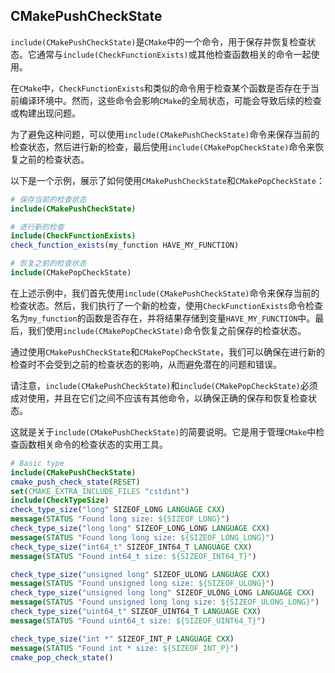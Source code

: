 ## CMakePushCheckState
`include(CMakePushCheckState)`是`CMake`中的一个命令，用于保存并恢复检查状态。它通常与`include(CheckFunctionExists)`或其他检查函数相关的命令一起使用。

在`CMake`中，`CheckFunctionExists`和类似的命令用于检查某个函数是否存在于当前编译环境中。然而，这些命令会影响`CMake`的全局状态，可能会导致后续的检查或构建出现问题。

为了避免这种问题，可以使用`include(CMakePushCheckState)`命令来保存当前的检查状态，然后进行新的检查，最后使用`include(CMakePopCheckState)`命令来恢复之前的检查状态。

以下是一个示例，展示了如何使用`CMakePushCheckState`和`CMakePopCheckState`：

```cmake
# 保存当前的检查状态
include(CMakePushCheckState)

# 进行新的检查
include(CheckFunctionExists)
check_function_exists(my_function HAVE_MY_FUNCTION)

# 恢复之前的检查状态
include(CMakePopCheckState)
```
在上述示例中，我们首先使用`include(CMakePushCheckState)`命令来保存当前的检查状态。然后，我们执行了一个新的检查，使用`CheckFunctionExists`命令检查名为`my_function`的函数是否存在，并将结果存储到变量`HAVE_MY_FUNCTION`中。最后，我们使用`include(CMakePopCheckState)`命令恢复之前保存的检查状态。

通过使用`CMakePushCheckState`和`CMakePopCheckState`，我们可以确保在进行新的检查时不会受到之前的检查状态的影响，从而避免潜在的问题和错误。

请注意，`include(CMakePushCheckState)`和`include(CMakePopCheckState)`必须成对使用，并且在它们之间不应该有其他命令，以确保正确的保存和恢复检查状态。

这就是关于`include(CMakePushCheckState)`的简要说明。它是用于管理`CMake`中检查函数相关命令的检查状态的实用工具。

```CMake
# Basic type
include(CMakePushCheckState)
cmake_push_check_state(RESET)
set(CMAKE_EXTRA_INCLUDE_FILES "cstdint")
include(CheckTypeSize)
check_type_size("long" SIZEOF_LONG LANGUAGE CXX)
message(STATUS "Found long size: ${SIZEOF_LONG}")
check_type_size("long long" SIZEOF_LONG_LONG LANGUAGE CXX)
message(STATUS "Found long long size: ${SIZEOF_LONG_LONG}")
check_type_size("int64_t" SIZEOF_INT64_T LANGUAGE CXX)
message(STATUS "Found int64_t size: ${SIZEOF_INT64_T}")

check_type_size("unsigned long" SIZEOF_ULONG LANGUAGE CXX)
message(STATUS "Found unsigned long size: ${SIZEOF_ULONG}")
check_type_size("unsigned long long" SIZEOF_ULONG_LONG LANGUAGE CXX)
message(STATUS "Found unsigned long long size: ${SIZEOF_ULONG_LONG}")
check_type_size("uint64_t" SIZEOF_UINT64_T LANGUAGE CXX)
message(STATUS "Found uint64_t size: ${SIZEOF_UINT64_T}")

check_type_size("int *" SIZEOF_INT_P LANGUAGE CXX)
message(STATUS "Found int * size: ${SIZEOF_INT_P}")
cmake_pop_check_state()
```